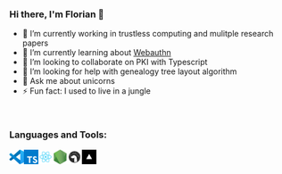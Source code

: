 ### Hi there, I'm Florian 👋

- 🔭 I’m currently working in trustless computing and mulitple research papers
- 🌱 I’m currently learning about [Webauthn](https://www.w3.org/TR/webauthn/)
- 👯 I’m looking to collaborate on PKI with Typescript
- 🤔 I’m looking for help with genealogy tree layout algorithm
- 💬 Ask me about unicorns
- ⚡ Fun fact: I used to live in a jungle

<br/>

### Languages and Tools:

<img align="left" alt="Visual Studio Code" width="26px" src="https://raw.githubusercontent.com/github/explore/master/topics/visual-studio-code/visual-studio-code.png" />
<img align="left" alt="TypeScript" width="26px" src="https://raw.githubusercontent.com/github/explore/master/topics/typescript/typescript.png" />
<img align="left" alt="React" width="26px" src="https://raw.githubusercontent.com/github/explore/master/topics/react/react.png" />
<img align="left" alt="Node.js" width="26px" src="https://raw.githubusercontent.com/github/explore/master/topics/nodejs/nodejs.png" />
<img align="left" alt="Deno" width="26px" src="https://raw.githubusercontent.com/github/explore/master/topics/deno/deno.png" />
<img align="left" alt="Vercel" width="26px" src="https://raw.githubusercontent.com/github/explore/master/topics/vercel/vercel.png" />

